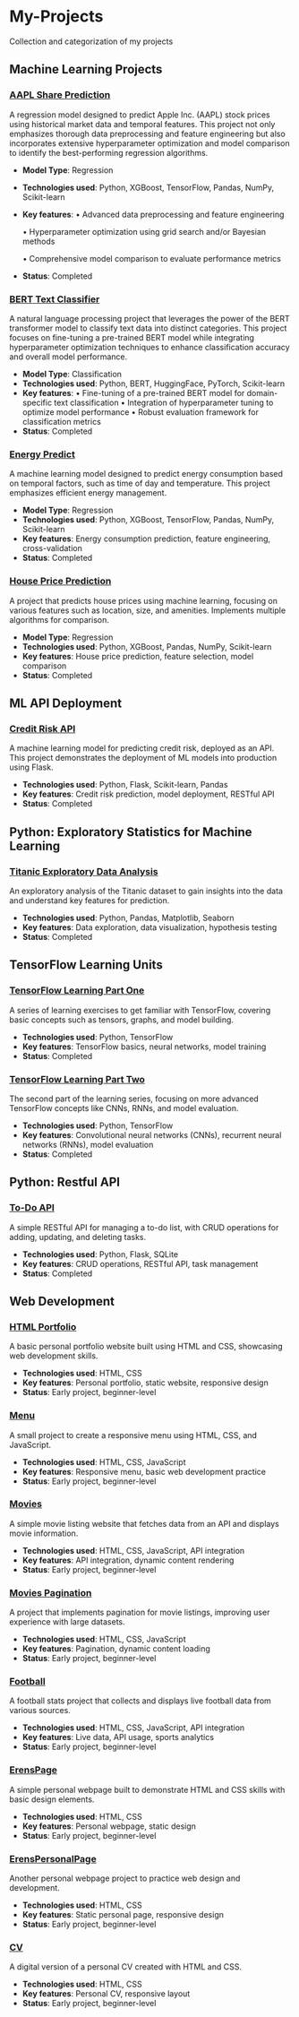 # My-Projects

Collection and categorization of my projects

## Machine Learning Projects

### [AAPL Share Prediction](https://github.com/erenaktuerk/aapl-share-prediction)  
A regression model designed to predict Apple Inc. (AAPL) stock prices using historical market data and temporal features. This project not only emphasizes thorough data preprocessing and feature engineering but also incorporates extensive hyperparameter optimization and model comparison to identify the best-performing regression algorithms.

- **Model Type**: Regression
- **Technologies used**: Python, XGBoost, TensorFlow, Pandas, NumPy, Scikit-learn
- **Key features**:
	•	Advanced data preprocessing and feature engineering

	•	Hyperparameter optimization using grid search and/or Bayesian methods

	•	Comprehensive model comparison to evaluate performance metrics

- **Status**: Completed

### [BERT Text Classifier](https://github.com/erenaktuerk/bert-text-classifier)  
A natural language processing project that leverages the power of the BERT transformer model to classify text data into distinct categories. This project focuses on fine-tuning a pre-trained BERT model while integrating hyperparameter optimization techniques to enhance classification accuracy and overall model performance.

- **Model Type**: Classification
- **Technologies used**: Python, BERT, HuggingFace, PyTorch, Scikit-learn
- **Key features**:
	•	Fine-tuning of a pre-trained BERT model for domain-specific text classification
	•	Integration of hyperparameter tuning to optimize model performance
	•	Robust evaluation framework for classification metrics
- **Status**: Completed

### [Energy Predict](https://github.com/erenaktuerk/energy-predict)  
A machine learning model designed to predict energy consumption based on temporal factors, such as time of day and temperature. This project emphasizes efficient energy management.

- **Model Type**: Regression
- **Technologies used**: Python, XGBoost, TensorFlow, Pandas, NumPy, Scikit-learn
- **Key features**: Energy consumption prediction, feature engineering, cross-validation
- **Status**: Completed

### [House Price Prediction](https://github.com/erenaktuerk/house-price-prediction)  
A project that predicts house prices using machine learning, focusing on various features such as location, size, and amenities. Implements multiple algorithms for comparison.

- **Model Type**: Regression
- **Technologies used**: Python, XGBoost, Pandas, NumPy, Scikit-learn
- **Key features**: House price prediction, feature selection, model comparison
- **Status**: Completed

## ML API Deployment

### [Credit Risk API](https://github.com/erenaktuerk/credit-risk-api)  
A machine learning model for predicting credit risk, deployed as an API. This project demonstrates the deployment of ML models into production using Flask.

- **Technologies used**: Python, Flask, Scikit-learn, Pandas
- **Key features**: Credit risk prediction, model deployment, RESTful API
- **Status**: Completed

## Python: Exploratory Statistics for Machine Learning

### [Titanic Exploratory Data Analysis](https://github.com/erenaktuerk/Titanic-Exploratory-Data-Analysis)  
An exploratory analysis of the Titanic dataset to gain insights into the data and understand key features for prediction.

- **Technologies used**: Python, Pandas, Matplotlib, Seaborn
- **Key features**: Data exploration, data visualization, hypothesis testing
- **Status**: Completed

## TensorFlow Learning Units

### [TensorFlow Learning Part One](https://github.com/erenaktuerk/tensorflow-learning-part-one)  
A series of learning exercises to get familiar with TensorFlow, covering basic concepts such as tensors, graphs, and model building.

- **Technologies used**: Python, TensorFlow
- **Key features**: TensorFlow basics, neural networks, model training
- **Status**: Completed

### [TensorFlow Learning Part Two](https://github.com/erenaktuerk/tensorflow-learning-part-two)  
The second part of the learning series, focusing on more advanced TensorFlow concepts like CNNs, RNNs, and model evaluation.

- **Technologies used**: Python, TensorFlow
- **Key features**: Convolutional neural networks (CNNs), recurrent neural networks (RNNs), model evaluation
- **Status**: Completed

## Python: Restful API

### [To-Do API](https://github.com/erenaktuerk/To_Do_API)  
A simple RESTful API for managing a to-do list, with CRUD operations for adding, updating, and deleting tasks.

- **Technologies used**: Python, Flask, SQLite
- **Key features**: CRUD operations, RESTful API, task management
- **Status**: Completed

## Web Development

### [HTML Portfolio](https://github.com/erenaktuerk/html-portfolio)  
A basic personal portfolio website built using HTML and CSS, showcasing web development skills.

- **Technologies used**: HTML, CSS
- **Key features**: Personal portfolio, static website, responsive design
- **Status**: Early project, beginner-level

### [Menu](https://github.com/erenaktuerk/menu)  
A small project to create a responsive menu using HTML, CSS, and JavaScript.

- **Technologies used**: HTML, CSS, JavaScript
- **Key features**: Responsive menu, basic web development practice
- **Status**: Early project, beginner-level

### [Movies](https://github.com/erenaktuerk/Movies)  
A simple movie listing website that fetches data from an API and displays movie information.

- **Technologies used**: HTML, CSS, JavaScript, API integration
- **Key features**: API integration, dynamic content rendering
- **Status**: Early project, beginner-level

### [Movies Pagination](https://github.com/erenaktuerk/movies_pagination)  
A project that implements pagination for movie listings, improving user experience with large datasets.

- **Technologies used**: HTML, CSS, JavaScript
- **Key features**: Pagination, dynamic content loading
- **Status**: Early project, beginner-level

### [Football](https://github.com/erenaktuerk/football)  
A football stats project that collects and displays live football data from various sources.

- **Technologies used**: HTML, CSS, JavaScript, API integration
- **Key features**: Live data, API usage, sports analytics
- **Status**: Early project, beginner-level

### [ErensPage](https://github.com/erenaktuerk/ErensPage)  
A simple personal webpage built to demonstrate HTML and CSS skills with basic design elements.

- **Technologies used**: HTML, CSS
- **Key features**: Personal webpage, static design
- **Status**: Early project, beginner-level

### [ErensPersonalPage](https://github.com/erenaktuerk/erenspersonalpage)  
Another personal webpage project to practice web design and development.

- **Technologies used**: HTML, CSS
- **Key features**: Static personal page, responsive design
- **Status**: Early project, beginner-level

### [CV](https://github.com/erenaktuerk/cv)  
A digital version of a personal CV created with HTML and CSS.

- **Technologies used**: HTML, CSS
- **Key features**: Personal CV, responsive layout
- **Status**: Early project, beginner-level
